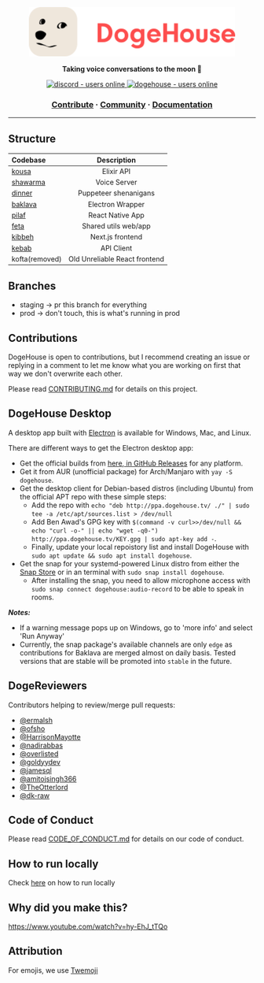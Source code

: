 <a href="https://dogehouse.tv"><p align="center">
<img height=100 src="https://raw.githubusercontent.com/benawad/dogehouse/staging/.redesign-assets/dogehouse_logo.svg"/>

</p></a>
<p align="center">
  <strong>Taking voice conversations to the moon 🚀</strong>
</p>
<p align="center">
  <a href="https://discord.gg/wCbKBZF9cV">
    <img src="https://img.shields.io/discord/810571477316403233?style=for-the-badge" alt="discord - users online" />
  </a>
  <a href="https://dogehouse.tv">
    <img src="https://img.shields.io/endpoint?color=FD4D4D&style=for-the-badge&url=https%3A%2F%2Fapi.dogegarden.net%2Fv1%2Fshields" alt="dogehouse - users online" />
  </a>
</p>

<h3 align="center">
  <a href="https://github.com/benawad/dogehouse/blob/staging/CONTRIBUTING.md">Contribute</a>
  <span> · </span>
  <a href="https://discord.gg/82HzQCJCDg">Community</a>
  <span> · </span>
  <a href="./docs/README.MD">Documentation</a>
</h3>

---

## Structure

| Codebase             |      Description      |
| :------------------- | :-------------------: |
| [kousa](kousa)       |      Elixir API       |
| [shawarma](shawarma) |     Voice Server      |
| [dinner](dinner)     | Puppeteer shenanigans |
| [baklava](baklava)   |   Electron Wrapper    |
| [pilaf](pilaf)       |   React Native App    |
| [feta](feta)         | Shared utils web/app  |
| [kibbeh](kibbeh)     |   Next.js frontend    |
| [kebab](kebab)       |      API Client       |
| kofta(removed)|    Old Unreliable React frontend     |

## Branches

- staging -> pr this branch for everything
- prod -> don't touch, this is what's running in prod

## Contributions

DogeHouse is open to contributions, but I recommend creating an issue or replying in a comment to let me know what you are working on first that way we don't overwrite each other.

Please read [CONTRIBUTING.md](https://github.com/benawad/dogehouse/blob/staging/CONTRIBUTING.md) for details on this project.

## DogeHouse Desktop

A desktop app built with [Electron](https://www.electronjs.org/) is available for Windows, Mac, and Linux.

There are different ways to get the Electron desktop app:

* Get the official builds from [here, in GitHub Releases][gh-releases]
for any platform.
* Get it from AUR (unofficial package) for Arch/Manjaro with
`yay -S dogehouse`.
* Get the desktop client for Debian-based distros (including Ubuntu)
from the official APT repo with these simple steps:
  * Add the repo with `echo "deb http://ppa.dogehouse.tv/ ./" | sudo tee -a /etc/apt/sources.list > /dev/null`
  * Add Ben Awad's GPG key with `$(command -v curl>>/dev/null && echo "curl -o-" || echo "wget -q0-") http://ppa.dogehouse.tv/KEY.gpg | sudo apt-key add -`.
  * Finally, update your local repoistory list and install DogeHouse
with `sudo apt update && sudo apt install dogehouse`.
* Get the snap for your systemd-powered Linux distro from either the
[Snap Store](https://snapcraft.io/dogehouse) or in an terminal with
`sudo snap install dogehouse`.
  * After installing the snap, you need to allow microphone access with
`sudo snap connect dogehouse:audio-record` to be able to speak in rooms.

[gh-releases]: https://github.com/benawad/dogehouse/releases/latest

**_Notes:_**

- If a warning message pops up on Windows, go to 'more info' and select 'Run Anyway'
- Currently, the snap package's available channels are only `edge` as
contributions for Baklava are merged almost on daily basis. Tested
versions that are stable will be promoted into `stable` in the future.

## DogeReviewers

Contributors helping to review/merge pull requests:

- [@ermalsh](https://github.com/ermalsh)
- [@ofsho](https://github.com/ofsho)
- [@HarrisonMayotte](https://github.com/HarrisonMayotte)
- [@nadirabbas](https://github.com/nadirabbas)
- [@overlisted](https://github.com/overlisted)
- [@goldyydev](https://github.com/goldyydev)
- [@jamesql](https://github.com/jamesql)
- [@amitojsingh366](https://github.com/amitojsingh366)
- [@TheOtterlord](https://github.com/TheOtterlord)
- [@dk-raw](https://github.com/dk-raw)

## Code of Conduct

Please read [CODE_OF_CONDUCT.md](https://github.com/benawad/dogehouse/blob/staging/CODE_OF_CONDUCT.md) for details on our code of conduct.

## How to run locally

Check <a href="https://github.com/benawad/dogehouse/blob/staging/CONTRIBUTING.md#quickstart-local-frontend-development">here</a> on how to run locally</a>

## Why did you make this?

https://www.youtube.com/watch?v=hy-EhJ_tTQo

## Attribution

For emojis, we use [Twemoji](https://twemoji.twitter.com/)
